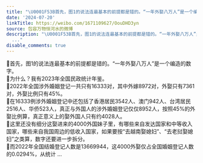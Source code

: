 ```yaml
---
title: "\U0001F53B首先，图1的说法连最基本的前提都是错的。“一年外娶八万人”是一个编造的数字。\U0001F53B为什么？我有2023年全国民政统计年鉴。\U0001F53B2022年全国涉外婚姻登记一共..."
date: '2024-07-20'
linkTitle: https://weibo.com/1671109627/OouDHD3yn
source: 包容万物恒河水的微博
description: "\U0001F53B首先，图1的说法连最基本的前提都是错的。“一年外娶八万人”是一个编造的数字。<br>\U0001F53B为什么？我有2023年全国民政统计年鉴。<br>\U0001F53B2022年全国涉外婚姻登记一共只有16333对，其中外嫁8972对，外娶只有7361对，外娶比例只有45%。<br>\U0001F53B在16333例涉外婚姻登记中还包括了香港居民3542人、澳门942人、台湾居民2516人、华侨523人，真正与外国人的涉外婚姻登记仅仅8952人，按照45%的外娶比例算，真正意义上的娶外国人只有约4028人。<br>\U0001F53B这里还没有细分这娶进来的4000外国妹子里，有哪些来自发达国家和中等收入国家，哪些来自我国周边的低收入国家，如果要按“去越南娶媳妇”、“去老挝娶媳妇”之类算，数字还要进一步拆分。<br>\U0001F53B而2022年全国结婚登记人数是13669944，这4000外娶仅占全国婚姻登记人数的0.0294%，从统计
  ..."
disable_comments: true
---
```

🔻首先，图1的说法连最基本的前提都是错的。“一年外娶八万人”是一个编造的数字。<br>🔻为什么？我有2023年全国民政统计年鉴。<br>🔻2022年全国涉外婚姻登记一共只有16333对，其中外嫁8972对，外娶只有7361对，外娶比例只有45%。<br>🔻在16333例涉外婚姻登记中还包括了香港居民3542人、澳门942人、台湾居民2516人、华侨523人，真正与外国人的涉外婚姻登记仅仅8952人，按照45%的外娶比例算，真正意义上的娶外国人只有约4028人。<br>🔻这里还没有细分这娶进来的4000外国妹子里，有哪些来自发达国家和中等收入国家，哪些来自我国周边的低收入国家，如果要按“去越南娶媳妇”、“去老挝娶媳妇”之类算，数字还要进一步拆分。<br>🔻而2022年全国结婚登记人数是13669944，这4000外娶仅占全国婚姻登记人数的0.0294%，从统计 ...